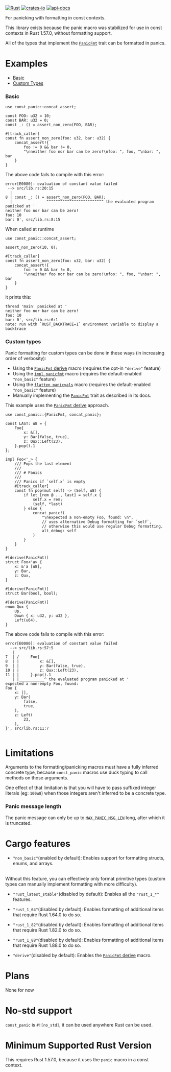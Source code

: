 [![Rust](https://github.com/rodrimati1992/const_panic/workflows/Rust/badge.svg)](https://github.com/rodrimati1992/const_panic/actions)
[![crates-io](https://img.shields.io/crates/v/const_panic.svg)](https://crates.io/crates/const_panic)
[![api-docs](https://docs.rs/const_panic/badge.svg)](https://docs.rs/const_panic/*)


For panicking with formatting in const contexts.

This library exists because the panic macro was stabilized for use in const contexts
in Rust 1.57.0, without formatting support.

All of the types that implement the [`PanicFmt`] trait can be formatted in panics.

# Examples

- [Basic](#basic)
- [Custom Types](#custom-types)

### Basic

```compile_fail
use const_panic::concat_assert;

const FOO: u32 = 10;
const BAR: u32 = 0;
const _: () = assert_non_zero(FOO, BAR);

#[track_caller]
const fn assert_non_zero(foo: u32, bar: u32) {
    concat_assert!{
        foo != 0 && bar != 0,
        "\nneither foo nor bar can be zero!\nfoo: ", foo, "\nbar: ", bar
    }
}
```
The above code fails to compile with this error:
```text
error[E0080]: evaluation of constant value failed
 --> src/lib.rs:20:15
  |
8 | const _: () = assert_non_zero(FOO, BAR);
  |               ^^^^^^^^^^^^^^^^^^^^^^^^^ the evaluated program panicked at '
neither foo nor bar can be zero!
foo: 10
bar: 0', src/lib.rs:8:15
```

When called at runtime
```should_panic
use const_panic::concat_assert;

assert_non_zero(10, 0);

#[track_caller]
const fn assert_non_zero(foo: u32, bar: u32) {
    concat_assert!{
        foo != 0 && bar != 0,
        "\nneither foo nor bar can be zero!\nfoo: ", foo, "\nbar: ", bar
    }
}
```
it prints this:
```text
thread 'main' panicked at '
neither foo nor bar can be zero!
foo: 10
bar: 0', src/lib.rs:6:1
note: run with `RUST_BACKTRACE=1` environment variable to display a backtrace

```

### Custom types

Panic formatting for custom types can be done in these ways
(in increasing order of verbosity):
- Using the [`PanicFmt` derive] macro
(requires the opt-in `"derive"` feature)
- Using the [`impl_panicfmt`] macro
(requires the default-enabled `"non_basic"` feature)
- Using the [`flatten_panicvals`] macro
(requires the default-enabled `"non_basic"` feature)
- Manually implementing the [`PanicFmt`] trait as described in its docs.

This example uses the [`PanicFmt` derive] approach.

```compile_fail
use const_panic::{PanicFmt, concat_panic};

const LAST: u8 = {
    Foo{
        x: &[],
        y: Bar(false, true),
        z: Qux::Left(23),
    }.pop().1
};

impl Foo<'_> {
    /// Pops the last element
    ///
    /// # Panics
    ///
    /// Panics if `self.x` is empty
    #[track_caller]
    const fn pop(mut self) -> (Self, u8) {
        if let [rem @ .., last] = self.x {
            self.x = rem;
            (self, *last)
        } else {
            concat_panic!(
                "\nexpected a non-empty Foo, found: \n",
                // uses alternative Debug formatting for `self`,
                // otherwise this would use regular Debug formatting.
                alt_debug: self
            )
        }
    }
}

#[derive(PanicFmt)]
struct Foo<'a> {
    x: &'a [u8],
    y: Bar,
    z: Qux,
}

#[derive(PanicFmt)]
struct Bar(bool, bool);

#[derive(PanicFmt)]
enum Qux {
    Up,
    Down { x: u32, y: u32 },
    Left(u64),
}

```
The above code fails to compile with this error:
```text
error[E0080]: evaluation of constant value failed
  --> src/lib.rs:57:5
   |
7  | /     Foo{
8  | |         x: &[],
9  | |         y: Bar(false, true),
10 | |         z: Qux::Left(23),
11 | |     }.pop().1
   | |___________^ the evaluated program panicked at '
expected a non-empty Foo, found:
Foo {
    x: [],
    y: Bar(
        false,
        true,
    ),
    z: Left(
        23,
    ),
}', src/lib.rs:11:7


```

# Limitations

Arguments to the formatting/panicking macros must have a fully inferred concrete type, 
because `const_panic` macros use duck typing to call methods on those arguments.

One effect of that limitation is that you will have to pass suffixed 
integer literals (eg: `100u8`) when those integers aren't inferred to be a concrete type.

### Panic message length

The panic message can only be up to [`MAX_PANIC_MSG_LEN`] long,
after which it is truncated.

# Cargo features

- `"non_basic"`(enabled by default):
Enables support for formatting structs, enums, and arrays.
<br>
Without this feature, you can effectively only format primitive types
(custom types can manually implement formatting with more difficulty).

- `"rust_latest_stable"`(disabled by default):
Enables all the `"rust_1_*"` features.

- `"rust_1_64"`(disabled by default):
Enables formatting of additional items that require Rust 1.64.0 to do so.

- `"rust_1_82"`(disabled by default):
Enables formatting of additional items that require Rust 1.82.0 to do so.

- `"rust_1_88"`(disabled by default):
Enables formatting of additional items that require Rust 1.88.0 to do so.

- `"derive"`(disabled by default):
Enables the [`PanicFmt` derive] macro.

# Plans

None for now

# No-std support

`const_panic` is `#![no_std]`, it can be used anywhere Rust can be used.

# Minimum Supported Rust Version

This requires Rust 1.57.0, because it uses the `panic` macro in a const context.

[`PanicFmt` derive]: https://docs.rs/const_panic/*/const_panic/derive.PanicFmt.html
[`PanicFmt`]: https://docs.rs/const_panic/*/const_panic/fmt/trait.PanicFmt.html
[`impl_panicfmt`]: https://docs.rs/const_panic/*/const_panic/macro.impl_panicfmt.html
[`flatten_panicvals`]: https://docs.rs/const_panic/*/const_panic/macro.flatten_panicvals.html
[`MAX_PANIC_MSG_LEN`]: https://docs.rs/const_panic/*/const_panic/constant.MAX_PANIC_MSG_LEN.html